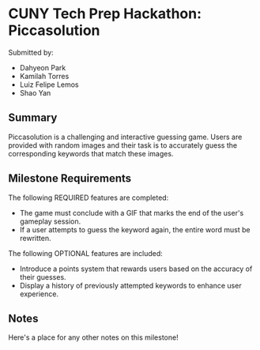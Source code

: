 # CUNY Tech Prep Hackathon: Piccasolution

Submitted by:
- Dahyeon Park
- Kamilah Torres
- Luiz Felipe Lemos
- Shao Yan


## Summary

Piccasolution is a challenging and interactive guessing game. Users are provided with random images and their task is to accurately guess the corresponding keywords that match these images.

## Milestone Requirements

The following REQUIRED features are completed:

- The game must conclude with a GIF that marks the end of the user's gameplay session.
- If a user attempts to guess the keyword again, the entire word must be rewritten. 

The following OPTIONAL features are included:

- Introduce a points system that rewards users based on the accuracy of their guesses.
- Display a history of previously attempted keywords to enhance user experience. 


## Notes

Here's a place for any other notes on this milestone!

